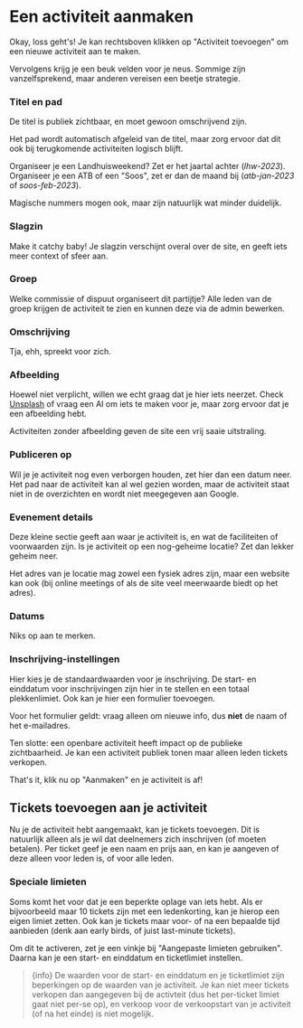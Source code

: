 # Een activiteit aanmaken

Okay, loss geht's! Je kan rechtsboven klikken op "Activiteit toevoegen" om een nieuwe activiteit aan te maken.

Vervolgens krijg je een beuk velden voor je neus. Sommige zijn vanzelfsprekend, maar anderen vereisen een beetje
strategie.

### Titel en pad

De titel is publiek zichtbaar, en moet gewoon omschrijvend zijn.

Het pad wordt automatisch afgeleid van de titel, maar zorg ervoor dat dit ook bij terugkomende
activiteiten logisch blijft.

Organiseer je een Landhuisweekend? Zet er het jaartal achter (_lhw-2023_). Organiseer je een ATB
of een "Soos", zet er dan de maand bij (_atb-jan-2023_ of _soos-feb-2023_).

Magische nummers mogen ook, maar zijn natuurlijk wat minder duidelijk.

### Slagzin

Make it catchy baby! Je slagzin verschijnt overal over de site, en geeft iets meer context of sfeer
aan.

### Groep

Welke commissie of dispuut organiseert dit partijtje? Alle leden van de groep krijgen de activiteit
te zien en kunnen deze via de admin bewerken.

### Omschrijving

Tja, ehh, spreekt voor zich.

### Afbeelding

Hoewel niet verplicht, willen we echt graag dat je hier iets neerzet. Check [Unsplash](https://unsplash.com/)
of vraag een AI om iets te maken voor je, maar zorg ervoor dat je een afbeelding hebt.

Activiteiten zonder afbeelding geven de site een vrij saaie uitstraling.

### Publiceren op

Wil je je activiteit nog even verborgen houden, zet hier dan een datum neer. Het pad naar de activiteit
kan al wel gezien worden, maar de activiteit staat niet in de overzichten en wordt niet meegegeven aan Google.

### Evenement details

Deze kleine sectie geeft aan waar je activiteit is, en wat de faciliteiten of voorwaarden zijn. Is je
activiteit op een nog-geheime locatie? Zet dan lekker geheim neer.

Het adres van je locatie mag zowel een fysiek adres zijn, maar een website kan ook (bij online meetings of als de
site veel meerwaarde biedt op het adres).

### Datums

Niks op aan te merken.

### Inschrijving-instellingen

Hier kies je de standaardwaarden voor je inschrijving. De start- en einddatum voor inschrijvingen zijn
hier in te stellen en een totaal plekkenlimiet. Ook kan je hier een formulier toevoegen.

Voor het formulier geldt: vraag alleen om nieuwe info, dus **niet** de naam of het e-mailadres.

Ten slotte: een openbare activiteit heeft impact op de publieke zichtbaarheid. Je kan een activiteit publiek tonen
maar alleen leden tickets verkopen.

That's it, klik nu op "Aanmaken" en je activiteit is af!

## Tickets toevoegen aan je activiteit

Nu je de activiteit hebt aangemaakt, kan je tickets toevoegen. Dit is natuurlijk alleen als je wil dat
deelnemers zich inschrijven (of moeten betalen). Per ticket geef je een naam en prijs aan, en kan je aangeven
of deze alleen voor leden is, of voor alle leden.

### Speciale limieten

Soms komt het voor dat je een beperkte oplage van iets hebt. Als er bijvoorbeeld maar 10 tickets zijn met een
ledenkorting, kan je hierop een eigen limiet zetten. Ook kan je tickets maar voor- of na een bepaalde tijd aanbieden
(denk aan early birds, of juist last-minute tickets).

Om dit te activeren, zet je een vinkje bij "Aangepaste limieten gebruiken". Daarna kan je een start- en einddatum en ticketlimiet instellen.

> {info} De waarden voor de start- en einddatum en je ticketlimiet zijn beperkingen op de waarden van je activiteit.
> Je kan niet meer tickets verkopen dan aangegeven bij de activteit (dus het per-ticket limiet gaat niet per-se op),
> en verkoop voor de verkoopstart van je activiteit (of na het einde) is niet mogelijk.
